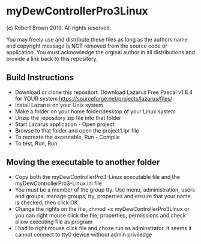 # myDewControllerPro3Linux
(c) Robert Brown 2019. All rights reserved.

You may freely use and distribute these files as long as the authors name and copyright message is NOT removed from the source code or application. You must acknowledge the orginal author in all distributions and provide a link back to this repository.

## Build Instructions
- Download or clone this repositort. Download Lazarus Free Pascal v1.8.4 for YOUR system https://sourceforge.net/projects/lazarus/files/ 
- Install Lazarus on your Unix system
- Make a folder on your home folder/desktop of your Linux system
- Unzip the repository zip file into that folder
- Start Lazarus application - Open project
- Browse to that folder and open the project1.lpr file
- To recreate the exceutable, Run - Compile
- To test, Run, Run

## Moving the executable to another folder
- Copy both the myDewControllerPro3-Linux executable file and the myDewControllerPro3-Linux.ini file
- You must be a member of the group tty. Use menu, administration, users and groups, manage groups, tty, properties and ensure that your name is checked, then click OK
- Change the rights on the file, chmod +x myDewControllerPro3Linux or you can right mouse click the file, properties, permissions and check allow executing file as program
- I had to right mouse click file and chose run as adminstrator. It seems it cannot connect to tty0 device without admin priviledge



